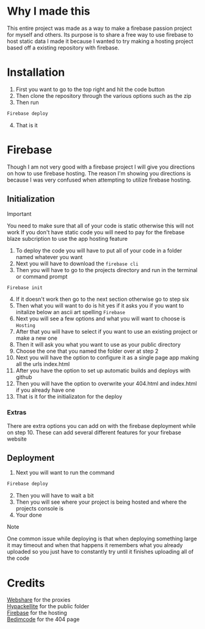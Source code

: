 # Why I made this
This entire project was made as a way to make a firebase passion project for myself and others.
Its purpose is to share a free way to use firebase to host static data
I made it because I wanted to try making a hosting project based off a existing repository with firebase.
# Installation
1. First you want to go to the top right and hit the code button
2. Then clone the repository through the various options such as the zip
3. Then run
```powershell
Firebase deploy
```
4. That is it
# Firebase
Though I am not very good with a firebase project I will give you directions on how to use firebase hosting. 
The reason I'm showing you directions is because I was very confused when attempting to utilize firebase hosting. 
## Initialization
> [!IMPORTANT]
> You need to make sure that all of your code is static otherwise this will not work
> If you don't have static code you will need to pay for the firebase blaze subcription to use the app hosting feature
1. To deploy the code you will have to put all of your code in a folder named whatever you want
2. Next you will have to download the `firebase cli`
3. Then you will have to go to the projects directory and run in the terminal or command prompt
 ```powershell
Firebase init
```
4. If it doesn't work then go to the next section otherwise go to step six
5. Then what you will want to do is hit yes if it asks you if you want to initalize below an ascii art spelling `Firebase`
6. Next you will see a few options and what you will want to choose is `Hosting`
7. After that you will have to select if you want to use an existing project or make a new one
8. Then it will ask you what you want to use as your public directory
9. Choose the one that you named the folder over at step 2
10. Next you will have the option to configure it as a single page app making all the urls index.html
11. After you have the option to set up automatic builds and deploys with github
12. Then you will have the option to overwrite your 404.html and index.html if you already have one
13. That is it for the initializaton for the deploy
### Extras
There are extra options you can add on with the firebase deployment while on step 10.
These can add several different features for your firebase website
## Deployment
1. Next you will want to run the command
```powershell
Firebase deploy
```
2. Then you will have to wait a bit
3. Then you will see where your project is being hosted and where the projects console is
4. Your done
> [!NOTE]
> One common issue while deploying is that when deploying something large it may timeout and when that happens it remembers what you already uploaded so you just have to constantly try until it finishes uploading all of the code
# Credits
[Webshare](https://www.webshare.io/) for the proxies\
[Hypackellite](https://github.com/hypackellite/hypackellite.github.io) for the public folder\
[Firebase](https://firebase.google.com/) for the hosting\
[Bedimcode](https://github.com/bedimcode/responsive-404-page) for the 404 page
